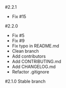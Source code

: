#2.2.1
+ Fix #15

#2.2.0
+ Fix #5
+ Fix #9
+ Fix typo in README.md
+ Clean branch
+ Add contributors
+ Add CONTRIBUTING.md
+ Add CHANGELOG.md
+ Refactor .gitignore

#2.1.0
Stable branch

